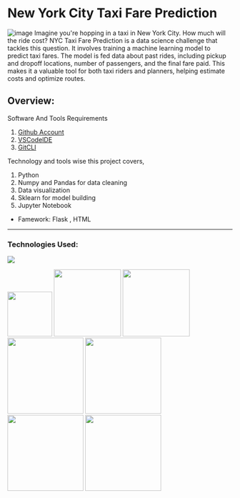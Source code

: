 # New York City Taxi Fare Prediction
![image](https://github.com/divakarkumar424/Text-To-SQL-LLM-App/assets/32620288/af8bc3ee-8e21-4873-a899-a98524d16099)
Imagine you're hopping in a taxi in New York City. How much will the ride cost? NYC Taxi Fare Prediction is a data science challenge that tackles this question. It involves training a machine learning model to predict taxi fares. The model is fed data about past rides, including pickup and dropoff locations, number of passengers, and the final fare paid.
This makes it a valuable tool for both taxi riders and planners, helping estimate costs and optimize routes.

## Overview:
Software And Tools Requirements

1. [Github Account](https://github.com)
2. [VSCodeIDE](https://code.visualstudio.com/)
3. [GitCLI](https://git-scm.com/book/en/v2/Getting-Started-The-Command-Line)

Technology and tools wise this project covers,

1. Python
2. Numpy and Pandas for data cleaning
3. Data visualization
4. Sklearn for model building
5. Jupyter Notebook

* Famework: Flask , HTML

-----------------------------------------------------------------------------------------------------------------
### Technologies Used:

![](https://forthebadge.com/images/badges/made-with-python.svg)

[<img target="_blank" src="https://user-images.githubusercontent.com/32620288/139657460-40ef4562-76bd-43f5-bbca-47b6bd29863e.png" width=100>](https://numpy.org)    [<img target="_blank" src="https://upload.wikimedia.org/wikipedia/commons/thumb/e/ed/Pandas_logo.svg/450px-Pandas_logo.svg.png" width=150>](https://pandas.pydata.org)  [<img target="_blank" src="https://seaborn.pydata.org/_static/logo-wide-lightbg.svg" width=150>](https://seaborn.pydata.org) [<img target="_blank" src="https://github.com/divakarkumar424/Boston-House-Prices-Prediction/assets/32620288/92ead969-9327-45c1-9d89-2ae710e5d4db" width=170>](https://matplotlib.org)   [<img target="_blank" src="https://github.com/divakarkumar424/Text-To-SQL-LLM-App/assets/32620288/ab46f9c5-7ca5-490e-860d-f2fc8632c3c3" width=170>](https://colab.research.google.com/)
[<img target="_blank" src="https://github.com/divakarkumar424/Bike-Sharing-Demand-Prediction/assets/32620288/310ddc5e-9f1a-4c1b-b6f6-d65ca6b6aec9" width=170>](https://scikit-learn.org/stable/index.html)
[<img target="_blank" src="https://github.com/divakarkumar424/Text-To-SQL-LLM-App/assets/32620288/b059e881-2d4d-44c2-8e53-865040a5cb05" width=170>](https://flask.palletsprojects.com/en/3.0.x/)
